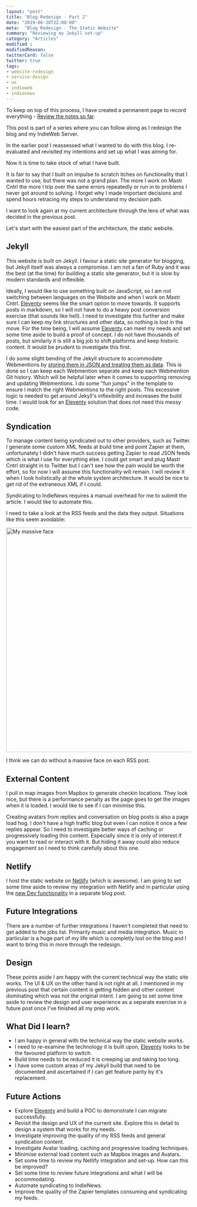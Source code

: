 ```yaml
---
layout: "post"
title: "Blog Redesign - Part 2"
date: "2019-06-30T22:00:00"
meta:  "Blog Redesign - The Static Website"
summary: "Reviewing my Jekyll set-up"
category: "Articles"
modified :
modifiedReason:
twitterCard: false
twitter: true
tags:
- website-redesign
- service-design
- ux
- indieweb
- indienews
---
```

To keep on top of this process, I have created a permanent page to record everything - [Review the notes so far](https://vincentp.me/2019-redesign).

This post is part of a series where you can follow along as I redesign the blog and my IndieWeb Server.

In the earlier post I reassessed what I wanted to do with this blog. I re-evaluated and revisited my intentions and set up what I was aiming for.

Now it is time to take stock of what I have built.

It is fair to say that I built on impulse to scratch itches on functionality that I wanted to use, but there was not a grand plan. The more I work on Mastr Cntrl the more I trip over the same errors repeatedly or run in to problems I never got around to solving. I forget why I made important decisions and spend hours retracing my steps to understand my decision path.

I want to look again at my current architecture through the lens of what was decided in the previous post.

Let's start with the easiest part of the architecture, the static website.

## Jekyll

This website is built on Jekyll. I favour a static site generator for blogging, but Jekyll itself was always a compromise. I am not a fan of Ruby and it was the best (at the time) for building a static site generator, but it is slow by modern standards and inflexible.

Ideally, I would like to use something built on JavaScript, so I am not switching between languages on the Website and when I work on Mastr Cntrl. [Eleventy](https://www.11ty.io/) seems like the smart option to move towards. It supports posts in markdown, so I will not have to do a heavy post conversion exercise (that sounds like hell). I need to investigate this further and make sure I can keep my link structures and other data, so nothing is lost in the move. For the time being, I will assume [Eleventy](https://www.11ty.io/) can meet my needs and set some time aside to build a proof of concept. I do not have thousands of posts, but similarly it is still a big job to shift platforms and keep historic content. It would be prudent to investigate this first.

I do some slight bending of the Jekyll structure to accommodate Webmentions by [storing them in JSON and treating them as data](https://github.com/vipickering/vincentp/tree/master/_data/webmention). This is done so I can keep each Webmention separate and keep each Webmention Git history. Which will be helpful later when it comes to supporting removing and updating Webmentions. I do some "fun jumps" in the template to ensure I match the right Webmentions to the right posts. This excessive logic is needed to get around Jekyll's inflexibility and increases the build time. I would look for an [Eleventy](https://www.11ty.io/) solution that does not need this messy code.

## Syndication

To manage content being syndicated out to other providers, such as Twitter. I generate some custom XML feeds at build time and point Zapier at them, unfortunately I didn't have much success getting Zapier to read JSON feeds which is what I use for everything else. I could get smart and plug Mastr Cntrl straight in to Twitter but I can't see how the pain would be worth the effort, so for now I will assume this functionality will remain. I will review it when I look holistically at the whole system architecture. It would be nice to get rid of the extraneous XML if I could.

Syndicating to IndieNews requires a manual overhead for me to submit the article. I would like to automate this.

I need to take a look at the RSS feeds and the data they output. Situations like this seem avoidable:

<img src="{{site.url}}/images/blog/2019-06-30/rss-feed.png" width="612" alt="My massive face" class="w-100"/>

I think we can do without a massive face on each RSS post.

## External Content

I pull in map images from Mapbox to generate checkin locations. They look nice, but there is a performance penalty as the page goes to get the images when it is loaded. I would like to see if I can minimise this.

Creating avatars from replies and conversation on blog posts is also a page load hog. I don't have a high traffic blog but even I can notice it once a few replies appear. So I need to investigate better ways of caching or progressively loading this content. Especially since it is only of interest if you want to read or interact with it. But hiding it away could also reduce engagement so I need to think carefully about this one.

## Netlify

I host the static website on [Netlify](https://www.netlify.com/) (which is awesome). I am going to set some time aside to review my integration with Netlify and in particular using the [new Dev functionality](https://www.netlify.com/blog/2019/04/09/netlify-dev--our-entire-platform-right-on-your-laptop) in a separate blog post.

## Future Integrations

There are a number of further integrations I haven't completed that need to get added to the jobs list. Primarily music and media integration. Music in particular is a huge part of my life which is completly lost on the blog and I want to bring this in more through the redesign.

## Design

These points aside I am happy with the current technical way the static site works. The UI & UX on the other hand is not right at all. I mentioned in my previous post that certain content is getting hidden and other content dominating which was not the original intent. I am going to set some time aside to review the design and user experience as a separate exercise in a future post once I've finished all my prep work.

## What Did I learn?

- I am happy in general with the technical way the static website works.
- I need to re-examine the technology it is built upon, [Eleventy](https://www.11ty.io/) looks to be the favoured platform to switch.
- Build time needs to be reduced it is creeping up and taking too long.
- I have some custom areas of my Jekyll build that need to be documented and ascertained if I can get feature parity by it's replacement.

## Future Actions

- Explore [Eleventy](https://www.11ty.io/) and build a POC to demonstrate I can migrate successfully.
- Revisit the design and UX of the current site. Explore this in detail to design a system that works for my needs.
- Investigate improving the quality of my RSS feeds and general syndication content.
- Investigate Avatar loading, caching and progressive loading techniques.
- Minimise external load content such as Mapbox images and Avatars.
- Set some time to review my Netlify integration and set-up. How can this be improved?
- Set some time to review future integrations and what I will be accommodating.
- Automate syndicating to IndieNews.
- Improve the quality of the Zapier templates consuming and syndicating my feeds.
